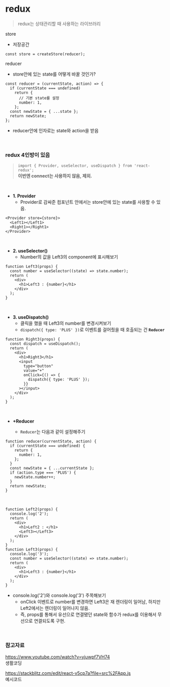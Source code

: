 # redux

> redux는 상태관리할 때 사용하는 라이브러리

store

- 저장공간

```JS
const store = createStore(reducer);
```

reducer

- store안에 있는 state를 어떻게 바꿀 것인가?

```JS
const reducer = (currentState, action) => {
  if (currentState === undefined)
    return {
      // 기본 state를 설정
      number: 1,
    };
  const newState = { ...state };
  return newState;
};
```

- reducer안에 인자로는 state와 action을 받음

<br>

### redux 4인방이 있음

> `import { Provider, useSelector, useDispatch } from 'react-redux';`  
> **이번엔 connect는 사용하지 않음, 제외.**

  <br>

- **1. Provider**
  - Provider로 감싸준 컴포넌트 안에서는 store안에 있는 state를 사용할 수 있음.

```JS
<Provider store={store}>
  <Left1></Left1>
  <Right1></Right1>
</Provider>
```

<br>

- **2. useSelector()**
  - Number의 값을 Left3의 component에 표시해보기

```JS
function Left3(props) {
  const number = useSelector((state) => state.number);
  return (
    <div>
      <h1>Left3 : {number}</h1>
    </div>
  );
}
```

<br>

- **3. useDispatch()**
  - 클릭을 했을 때 Left3의 number를 변경시켜보기
  - `dispatch({ type: 'PLUS' })`로 이벤트를 걸어줬을 때 호출되는 건 **`Reducer`**

```JS
function Right3(props) {
  const dispatch = useDispatch();
  return (
    <div>
      <h1>Right3</h1>
      <input
        type="button"
        value="+"
        onClick={() => {
          dispatch({ type: 'PLUS' });
        }}
      ></input>
    </div>
  );
}
```

<br>

- **+Reducer**

  - `Reducer`는 다음과 같이 설정해주기

```JS
function reducer(currentState, action) {
  if (currentState === undefined) {
    return {
      number: 1,
    };
  }
  const newState = { ...currentState };
  if (action.type === 'PLUS') {
    newState.number++;
  }
  return newState;
}
```

<br>

```JS
function Left2(props) {
  console.log('2');
  return (
    <div>
      <h1>Left2 : </h1>
      <Left3></Left3>
    </div>
  );
}
function Left3(props) {
  console.log('3');
  const number = useSelector((state) => state.number);
  return (
    <div>
      <h1>Left3 : {number}</h1>
    </div>
  );
}
```

- console.log('2')와 console.log('3') 주목해보기
  - onClick 이벤트로 number를 변경하면 Left3은 재 렌더링이 일어남, 하지만 Left2에서는 렌더링이 일어나지 않음.
  - 즉, props를 통해서 유선으로 연결됐던 state와 함수가 redux를 이용해서 무선으로 연결되도록 구현.

<br>

### 참고자료

https://www.youtube.com/watch?v=yjuwpf7VH74  
생활코딩

https://stackblitz.com/edit/react-v5cp7a?file=src%2FApp.js  
예시코드
